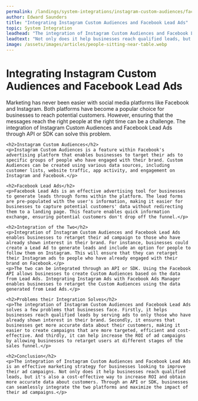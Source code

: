 ```yaml
---
permalink: /landings/system-integrations/instagram-custom-audiences/facebook-lead-ads
author: Edward Saunders
title: "Integrating Instagram Custom Audiences and Facebook Lead Ads"
topic: System Integration
leadhead: "The integration of Instagram Custom Audiences and Facebook Lead Ads is an effective marketing strategy for businesses looking to improve their ad campaigns"
leadtext: "Not only does it help businesses reach qualified leads, but it's also a cost-effective way to increase ROI and obtain more accurate data about customers. Through an API or SDK, businesses can seamlessly integrate the two platforms and maximize the impact of their ad campaigns."
image: /assets/images/articles/people-sitting-near-table.webp
---
```

<div class="arttext">	<h1>Integrating Instagram Custom Audiences and Facebook Lead Ads</h1>
	<p>Marketing has never been easier with social media platforms like Facebook and Instagram. Both platforms have become a popular choice for businesses to reach potential customers. However, ensuring that the messages reach the right people at the right time can be a challenge. The integration of Instagram Custom Audiences and Facebook Lead Ads through API or SDK can solve this problem.</p>

	<h2>Instagram Custom Audiences</h2>
	<p>Instagram Custom Audiences is a feature within Facebook's advertising platform that enables businesses to target their ads to specific groups of people who have engaged with their brand. Custom Audiences can be created using various data sources, including customer lists, website traffic, app activity, and engagement on Instagram and Facebook.</p>

	<h2>Facebook Lead Ads</h2>
	<p>Facebook Lead Ads is an effective advertising tool for businesses to generate leads through forms within the platform. The lead forms are pre-populated with the user's information, making it easier for businesses to capture potential customers' data without redirecting them to a landing page. This feature enables quick information exchange, ensuring potential customers don't drop off the funnel.</p>

	<h2>Integration of the Two</h2>
	<p>Integration of Instagram Custom Audiences and Facebook Lead Ads enables businesses to retarget their ad campaign to those who have already shown interest in their brand. For instance, businesses could create a Lead Ad to generate leads and include an option for people to follow them on Instagram. This will ensure that they can retarget their Instagram ads to people who have already engaged with their brand on Facebook.</p>
	<p>The two can be integrated through an API or SDK. Using the Facebook API allows businesses to create Custom Audiences based on the data from Lead Ads. Integrating Instagram Ads with Facebook Ads Manager enables businesses to retarget the Custom Audiences using the data generated from Lead Ads.</p>

	<h2>Problems their Integration Solves</h2>
	<p>The integration of Instagram Custom Audiences and Facebook Lead Ads solves a few problems that businesses face. Firstly, it helps businesses reach qualified leads by serving ads to only those who have already shown interest in their brand. Secondly, it ensures that businesses get more accurate data about their customers, making it easier to create campaigns that are more targeted, efficient and cost-effective. And thirdly, it can help increase the ROI of ad campaigns by allowing businesses to retarget users at different stages of the sales funnel.</p>

	<h2>Conclusion</h2>
	<p>The integration of Instagram Custom Audiences and Facebook Lead Ads is an effective marketing strategy for businesses looking to improve their ad campaigns. Not only does it help businesses reach qualified leads, but it's also a cost-effective way to increase ROI and obtain more accurate data about customers. Through an API or SDK, businesses can seamlessly integrate the two platforms and maximize the impact of their ad campaigns.</p>
</div>